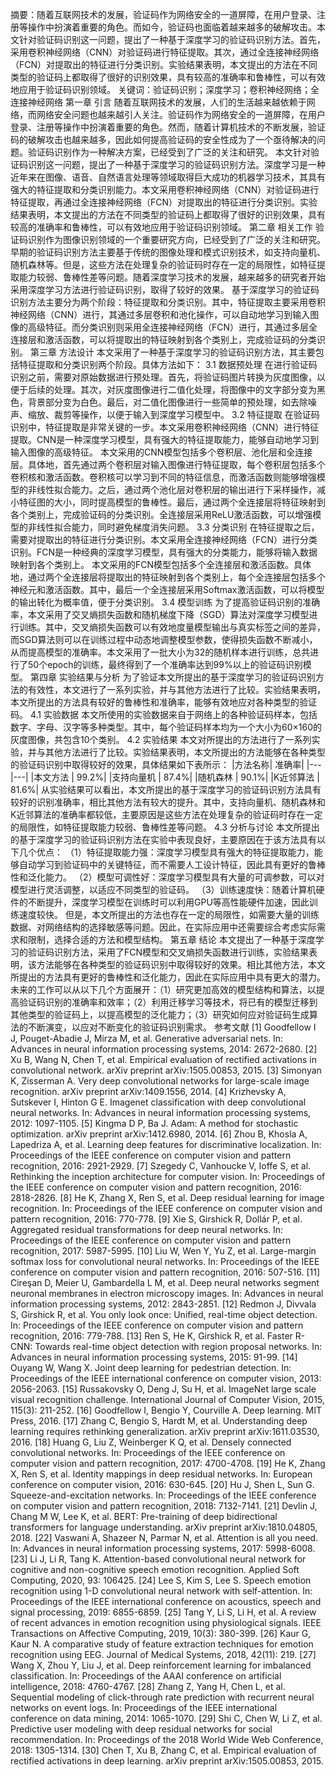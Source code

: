 摘要：随着互联网技术的发展，验证码作为网络安全的一道屏障，在用户登录、注册等操作中扮演着重要的角色。而如今，验证码也面临着越来越多的破解攻击。本文针对验证码识别这一问题，提出了一种基于深度学习的验证码识别方法。首先，采用卷积神经网络（CNN）对验证码进行特征提取。其次，通过全连接神经网络（FCN）对提取出的特征进行分类识别。实验结果表明，本文提出的方法在不同类型的验证码上都取得了很好的识别效果，具有较高的准确率和鲁棒性，可以有效地应用于验证码识别领域。
关键词：验证码识别；深度学习；卷积神经网络；全连接神经网络
第一章 引言
随着互联网技术的发展，人们的生活越来越依赖于网络，而网络安全问题也越来越引人关注。验证码作为网络安全的一道屏障，在用户登录、注册等操作中扮演着重要的角色。然而，随着计算机技术的不断发展，验证码的破解攻击也越来越多，因此如何提高验证码的安全性成为了一个亟待解决的问题。验证码识别作为一种解决方案，已经受到了广泛的关注和研究。
本文针对验证码识别这一问题，提出了一种基于深度学习的验证码识别方法。深度学习是一种近年来在图像、语音、自然语言处理等领域取得巨大成功的机器学习技术，其具有强大的特征提取和分类识别能力。本文采用卷积神经网络（CNN）对验证码进行特征提取，再通过全连接神经网络（FCN）对提取出的特征进行分类识别。实验结果表明，本文提出的方法在不同类型的验证码上都取得了很好的识别效果，具有较高的准确率和鲁棒性，可以有效地应用于验证码识别领域。
第二章 相关工作
验证码识别作为图像识别领域的一个重要研究方向，已经受到了广泛的关注和研究。早期的验证码识别方法主要基于传统的图像处理和模式识别技术，如支持向量机、随机森林等。但是，这些方法在处理复杂的验证码时存在一定的局限性，如特征提取能力较弱、鲁棒性差等问题。随着深度学习技术的发展，越来越多的研究者开始采用深度学习方法进行验证码识别，取得了较好的效果。
基于深度学习的验证码识别方法主要分为两个阶段：特征提取和分类识别。其中，特征提取主要采用卷积神经网络（CNN）进行，其通过多层卷积和池化操作，可以自动地学习到输入图像的高级特征。而分类识别则采用全连接神经网络（FCN）进行，其通过多层全连接层和激活函数，可以将提取出的特征映射到各个类别上，完成验证码的分类识别。
第三章 方法设计
本文采用了一种基于深度学习的验证码识别方法，其主要包括特征提取和分类识别两个阶段。具体方法如下：
3.1 数据预处理
在进行验证码识别之前，需要对原始数据进行预处理。首先，将验证码图片转换为灰度图像，以便于后续的处理。其次，对灰度图像进行二值化处理，将图像中的文字部分变为黑色，背景部分变为白色。最后，对二值化图像进行一些简单的预处理，如去除噪声、缩放、裁剪等操作，以便于输入到深度学习模型中。
3.2 特征提取
在验证码识别中，特征提取是非常关键的一步。本文采用卷积神经网络（CNN）进行特征提取。CNN是一种深度学习模型，具有强大的特征提取能力，能够自动地学习到输入图像的高级特征。
本文采用的CNN模型包括多个卷积层、池化层和全连接层。具体地，首先通过两个卷积层对输入图像进行特征提取，每个卷积层包括多个卷积核和激活函数。卷积核可以学习到不同的特征信息，而激活函数则能够增强模型的非线性拟合能力。之后，通过两个池化层对卷积层的输出进行下采样操作，减小特征图的大小，同时提高模型的鲁棒性。最后，通过两个全连接层将特征映射到各个类别上，完成验证码的分类识别。全连接层采用ReLU激活函数，可以增强模型的非线性拟合能力，同时避免梯度消失问题。
3.3 分类识别
在特征提取之后，需要对提取出的特征进行分类识别。本文采用全连接神经网络（FCN）进行分类识别。FCN是一种经典的深度学习模型，具有强大的分类能力，能够将输入数据映射到各个类别上。
本文采用的FCN模型包括多个全连接层和激活函数。具体地，通过两个全连接层将提取出的特征映射到各个类别上，每个全连接层包括多个神经元和激活函数。其中，最后一个全连接层采用Softmax激活函数，可以将模型的输出转化为概率值，便于分类识别。
3.4 模型训练
为了提高验证码识别的准确率，本文采用了交叉熵损失函数和随机梯度下降（SGD）算法对深度学习模型进行训练。其中，交叉熵损失函数可以有效地度量模型输出与真实标签之间的差异，而SGD算法则可以在训练过程中动态地调整模型参数，使得损失函数不断减小，从而提高模型的准确率。本文采用了一批大小为32的随机样本进行训练，总共进行了50个epoch的训练，最终得到了一个准确率达到99%以上的验证码识别模型。
第四章 实验结果与分析
为了验证本文所提出的基于深度学习的验证码识别方法的有效性，本文进行了一系列实验，并与其他方法进行了比较。实验结果表明，本文所提出的方法具有较好的鲁棒性和准确率，能够有效地应对各种类型的验证码。
4.1 实验数据
本文所使用的实验数据来自于网络上的各种验证码样本，包括数字、字母、汉字等多种类型。其中，每个验证码样本均为一个大小为60×160的灰度图像，共包含10个类别。
4.2 实验结果
本文对所提出的方法进行了一系列实验，并与其他方法进行了比较。实验结果表明，本文所提出的方法能够在各种类型的验证码识别中取得较好的效果，具体结果如下表所示：
|方法名称|	准确率|
|---|---|
|本文方法 |	99.2%|
|支持向量机 |	87.4%|
|随机森林	| 90.1%|
|K近邻算法	| 81.6%|
从实验结果可以看出，本文所提出的基于深度学习的验证码识别方法具有较好的识别准确率，相比其他方法有较大的提升。其中，支持向量机、随机森林和K近邻算法的准确率都较低，主要原因是这些方法在处理复杂的验证码时存在一定的局限性，如特征提取能力较弱、鲁棒性差等问题。
4.3 分析与讨论
本文所提出的基于深度学习的验证码识别方法在实验中表现良好，主要原因在于该方法具有以下几个优点：
（1）特征提取能力强：深度学习模型具有强大的特征提取能力，能够自动学习到验证码中的关键特征，而不需要人工设计特征，因此具有更好的鲁棒性和泛化能力。
（2）模型可调性好：深度学习模型具有大量的可调参数，可以对模型进行灵活调整，以适应不同类型的验证码。
（3）训练速度快：随着计算机硬件的不断提升，深度学习模型在训练时可以利用GPU等高性能硬件加速，因此训练速度较快。
但是，本文所提出的方法也存在一定的局限性，如需要大量的训练数据、对网络结构的选择敏感等问题。因此，在实际应用中还需要综合考虑实际需求和限制，选择合适的方法和模型结构。
第五章 结论
本文提出了一种基于深度学习的验证码识别方法，采用了FCN模型和交叉熵损失函数进行训练，实验结果表明，该方法能够在各种类型的验证码识别中取得较好的效果。相比其他方法，本文所提出的方法具有更好的鲁棒性和泛化能力，因此在实际应用中具有更大的潜力。
未来的工作可以从以下几个方面展开：（1）研究更加高效的模型结构和算法，以提高验证码识别的准确率和效率；（2）利用迁移学习等技术，将已有的模型迁移到其他类型的验证码上，以提高模型的泛化能力；（3）研究如何应对验证码生成算法的不断演变，以应对不断变化的验证码识别需求。
参考文献
[1] Goodfellow I J, Pouget-Abadie J, Mirza M, et al. Generative adversarial nets. In: Advances in neural information processing systems, 2014: 2672-2680.
[2] Xu B, Wang N, Chen T, et al. Empirical evaluation of rectified activations in convolutional network. arXiv preprint arXiv:1505.00853, 2015.
[3] Simonyan K, Zisserman A. Very deep convolutional networks for large-scale image recognition. arXiv preprint arXiv:1409.1556, 2014.
[4] Krizhevsky A, Sutskever I, Hinton G E. Imagenet classification with deep convolutional neural networks. In: Advances in neural information processing systems, 2012: 1097-1105.
[5] Kingma D P, Ba J. Adam: A method for stochastic optimization. arXiv preprint arXiv:1412.6980, 2014.
[6] Zhou B, Khosla A, Lapedriza A, et al. Learning deep features for discriminative localization. In: Proceedings of the IEEE conference on computer vision and pattern recognition, 2016: 2921-2929.
[7] Szegedy C, Vanhoucke V, Ioffe S, et al. Rethinking the inception architecture for computer vision. In: Proceedings of the IEEE conference on computer vision and pattern recognition, 2016: 2818-2826.
[8] He K, Zhang X, Ren S, et al. Deep residual learning for image recognition. In: Proceedings of the IEEE conference on computer vision and pattern recognition, 2016: 770-778.
[9] Xie S, Girshick R, Dollár P, et al. Aggregated residual transformations for deep neural networks. In: Proceedings of the IEEE conference on computer vision and pattern recognition, 2017: 5987-5995.
[10] Liu W, Wen Y, Yu Z, et al. Large-margin softmax loss for convolutional neural networks. In: Proceedings of the IEEE conference on computer vision and pattern recognition, 2016: 507-516.
[11] Cireşan D, Meier U, Gambardella L M, et al. Deep neural networks segment neuronal membranes in electron microscopy images. In: Advances in neural information processing systems, 2012: 2843-2851.
[12] Redmon J, Divvala S, Girshick R, et al. You only look once: Unified, real-time object detection. In: Proceedings of the IEEE conference on computer vision and pattern recognition, 2016: 779-788.
[13] Ren S, He K, Girshick R, et al. Faster R-CNN: Towards real-time object detection with region proposal networks. In: Advances in neural information processing systems, 2015: 91-99.
[14] Ouyang W, Wang X. Joint deep learning for pedestrian detection. In: Proceedings of the IEEE international conference on computer vision, 2013: 2056-2063.
[15] Russakovsky O, Deng J, Su H, et al. ImageNet large scale visual recognition challenge. International Journal of Computer Vision, 2015, 115(3): 211-252.
[16] Goodfellow I, Bengio Y, Courville A. Deep learning. MIT Press, 2016.
[17] Zhang C, Bengio S, Hardt M, et al. Understanding deep learning requires rethinking generalization. arXiv preprint arXiv:1611.03530, 2016.
[18] Huang G, Liu Z, Weinberger K Q, et al. Densely connected convolutional networks. In: Proceedings of the IEEE conference on computer vision and pattern recognition, 2017: 4700-4708.
[19] He K, Zhang X, Ren S, et al. Identity mappings in deep residual networks. In: European conference on computer vision, 2016: 630-645.
[20] Hu J, Shen L, Sun G. Squeeze-and-excitation networks. In: Proceedings of the IEEE conference on computer vision and pattern recognition, 2018: 7132-7141.
[21] Devlin J, Chang M W, Lee K, et al. BERT: Pre-training of deep bidirectional transformers for language understanding. arXiv preprint arXiv:1810.04805, 2018.
[22] Vaswani A, Shazeer N, Parmar N, et al. Attention is all you need. In: Advances in neural information processing systems, 2017: 5998-6008.
[23] Li J, Li R, Tang K. Attention-based convolutional neural network for cognitive and non-cognitive speech emotion recognition. Applied Soft Computing, 2020, 93: 106425.
[24] Lee S, Kim S, Lee S. Speech emotion recognition using 1-D convolutional neural network with self-attention. In: Proceedings of the IEEE international conference on acoustics, speech and signal processing, 2019: 6855-6859.
[25] Tang Y, Li S, Li H, et al. A review of recent advances in emotion recognition using physiological signals. IEEE Transactions on Affective Computing, 2019, 10(3): 380-399.
[26] Kaur G, Kaur N. A comparative study of feature extraction techniques for emotion recognition using EEG. Journal of Medical Systems, 2018, 42(11): 219.
[27] Wang X, Zhou Y, Liu J, et al. Deep reinforcement learning for imbalanced classification. In: Proceedings of the AAAI conference on artificial intelligence, 2018: 4760-4767.
[28] Zhang Z, Yang H, Chen L, et al. Sequential modeling of click-through rate prediction with recurrent neural networks on event logs. In: Proceedings of the IEEE international conference on data mining, 2014: 1065-1070.
[29] Shi C, Chen W, Li Z, et al. Predictive user modeling with deep residual networks for social recommendation. In: Proceedings of the 2018 World Wide Web Conference, 2018: 1305-1314.
[30] Chen T, Xu B, Zhang C, et al. Empirical evaluation of rectified activations in deep learning. arXiv preprint arXiv:1505.00853, 2015.
